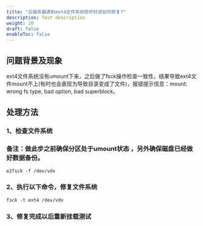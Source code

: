 ```yaml
---
title: "云服务器遇到ext4文件系统损坏时该如何修复?"
description: Test description
weight: 20
draft: false
enableToc: false
---
```




## 问题背景及现象

ext4文件系统没有umount下来，之后做了fsck操作检查一致性，结果导致ext4文件mount不上(有时也会表现为导致目录变成了文件)，报错提示信息：mount: wrong fs type, bad option, bad superblock。

## 处理方法

### 1、检查文件系统

### 备注：做此步之前确保分区处于umount状态 ，另外确保磁盘已经做好数据备份。

```
e2fsck -f /dev/vdx
```

### 2、执行以下命令，修复文件系统

```
fsck -t ext4 /dev/vdx
```

### 3、修复完成以后重新挂载测试




